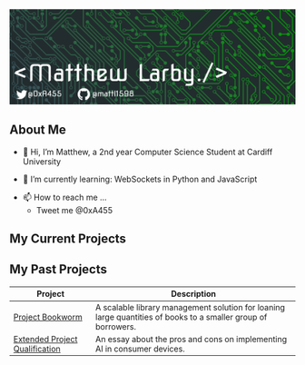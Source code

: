 ![Header](https://github.com/mattl1598/mattl1598/blob/7d9b25e0c41d5b2ff121783bdf1d25add6412a22/banner%20v1.png "Header")

## About Me

- 👋 Hi, I’m Matthew, a 2nd year Computer Science Student at Cardiff University
<!--- - 👀 I’m interested in ...--->
- 🌱 I’m currently learning: WebSockets in Python and JavaScript 
<!--- - 💞️ I’m looking to collaborate on ...--->
- 📫 How to reach me ...
	* Tweet me @0xA455

## My Current Projects
### []()

## My Past Projects

 Project | Description
 --- | --- 
[Project Bookworm](Project-Bookworm) | A scalable library management solution for loaning large quantities of books to a smaller group of borrowers.
[Extended Project Qualification](EPQ) | An essay about the pros and cons on implementing AI in consumer devices.
<!---
mattl1598/mattl1598 is a ✨ special ✨ repository because its `README.md` (this file) appears on your GitHub profile.
You can click the Preview link to take a look at your changes.
--->
